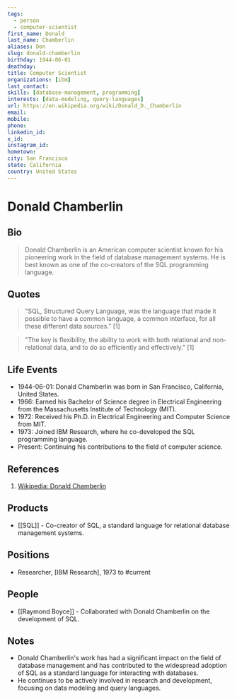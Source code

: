 ```yaml
---
tags:
  - person
  - computer-scientist
first_name: Donald
last_name: Chamberlin
aliases: Don
slug: donald-chamberlin
birthday: 1944-06-01
deathday: 
title: Computer Scientist
organizations: [ibm]
last_contact: 
skills: [database-management, programming]
interests: [data-modeling, query-languages]
url: https://en.wikipedia.org/wiki/Donald_D._Chamberlin
email: 
mobile: 
phone: 
linkedin_id: 
x_id: 
instagram_id: 
hometown: 
city: San Francisco
state: California
country: United States
---
```


# Donald Chamberlin

## Bio

> Donald Chamberlin is an American computer scientist known for his pioneering work in the field of database management systems. He is best known as one of the co-creators of the SQL programming language.

## Quotes

> "SQL, Structured Query Language, was the language that made it possible to have a common language, a common interface, for all these different data sources." [1]

> "The key is flexibility, the ability to work with both relational and non-relational data, and to do so efficiently and effectively." [1]

## Life Events

- 1944-06-01: Donald Chamberlin was born in San Francisco, California, United States.
- 1966: Earned his Bachelor of Science degree in Electrical Engineering from the Massachusetts Institute of Technology (MIT).
- 1972: Received his Ph.D. in Electrical Engineering and Computer Science from MIT.
- 1973: Joined IBM Research, where he co-developed the SQL programming language.
- Present: Continuing his contributions to the field of computer science.

## References

1. [Wikipedia: Donald Chamberlin](https://en.wikipedia.org/wiki/Donald_D._Chamberlin)

## Products

- [[SQL]] - Co-creator of SQL, a standard language for relational database management systems.

## Positions

- Researcher, [IBM Research], 1973 to #current

## People

- [[Raymond Boyce]] - Collaborated with Donald Chamberlin on the development of SQL.

## Notes

- Donald Chamberlin's work has had a significant impact on the field of database management and has contributed to the widespread adoption of SQL as a standard language for interacting with databases.
- He continues to be actively involved in research and development, focusing on data modeling and query languages.
